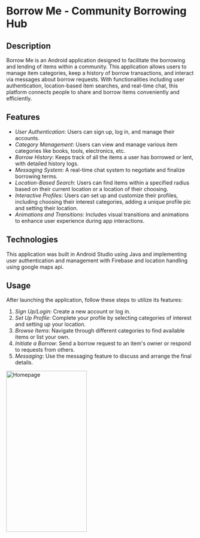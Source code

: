 # Borrow Me - Community Borrowing Hub 

## Description

Borrow Me is an Android application designed to facilitate the borrowing and lending of items within a community. This application allows users to manage item categories, keep a history of borrow transactions, and interact via messages about borrow requests. With functionalities including user authentication, location-based item searches, and real-time chat, this platform connects people to share and borrow items conveniently and efficiently.

## Features

- *User Authentication*: Users can sign up, log in, and manage their accounts.
- *Category Management*: Users can view and manage various item categories like books, tools, electronics, etc.
- *Borrow History*: Keeps track of all the items a user has borrowed or lent, with detailed history logs.
- *Messaging System*: A real-time chat system to negotiate and finalize borrowing terms.
- *Location-Based Search*: Users can find items within a specified radius based on their current location or a location of their choosing.
- *Interactive Profiles*: Users can set up and customize their profiles, including choosing their interest categories, adding a unique profile pic and setting their location.
- *Animations and Transitions*: Includes visual transitions and animations to enhance user experience during app interactions.

## Technologies

This application was built in Android Studio using Java and implementing user authentication and management with Firebase and location handling using google maps api. 

## Usage

After launching the application, follow these steps to utilize its features:

1. *Sign Up/Login*: Create a new account or log in.
2. *Set Up Profile*: Complete your profile by selecting categories of interest and setting up your location.
3. *Browse Items*: Navigate through different categories to find available items or list your own.
4. *Initiate a Borrow*: Send a borrow request to an item's owner or respond to requests from others.
5. *Messaging*: Use the messaging feature to discuss and arrange the final details.

<img src="[https://github.com/Noam0/Homie-App/assets/101128914/74d896e2-5aef-4f0a-8021-71c213e9d198](https://github.com/NimiB2/BorrowMe/assets/131991393/d0063b61-0ced-4660-9492-5a7d55426f14)" alt="Homepage" width="215" height="430">

